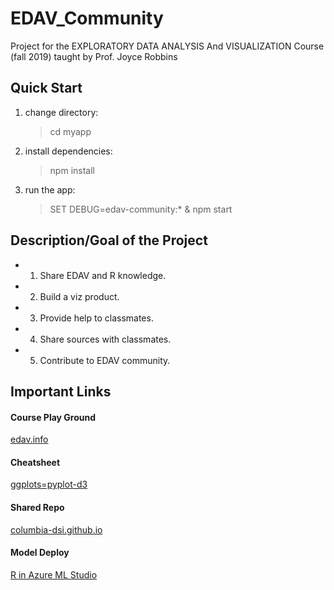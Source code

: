 # EDAV_Community

Project for the EXPLORATORY DATA ANALYSIS And VISUALIZATION Course (fall 2019) taught by Prof. Joyce Robbins

## Quick Start
1. change directory:
    > cd myapp

2. install dependencies:
    > npm install

3. run the app:
    > SET DEBUG=edav-community:* & npm start
    

## Description/Goal of the Project

* 1. Share EDAV and R knowledge.
* 2. Build a viz product.
* 3. Provide help to classmates.
* 4. Share sources with classmates.
* 5. Contribute to EDAV community.

## Important Links

#### Course Play Ground
[edav.info](https://edav.info/)
#### Cheatsheet
[ggplots=pyplot-d3](https://github.com/columbia-dsi/edav_community/data/GrammarMapper_ggplot2+pyplot+d3.PNG)
#### Shared Repo
[columbia-dsi.github.io](https://columbia-dsi.github.io)</a></p>
#### Model Deploy
[R in Azure ML Studio](https://azure.microsoft.com/en-us/resources/videos/r-in-ml-studio/)</a></p>
